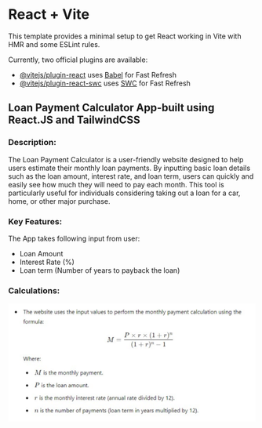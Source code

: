 # React + Vite

This template provides a minimal setup to get React working in Vite with HMR and some ESLint rules.

Currently, two official plugins are available:

- [@vitejs/plugin-react](https://github.com/vitejs/vite-plugin-react/blob/main/packages/plugin-react/README.md) uses [Babel](https://babeljs.io/) for Fast Refresh
- [@vitejs/plugin-react-swc](https://github.com/vitejs/vite-plugin-react-swc) uses [SWC](https://swc.rs/) for Fast Refresh

## Loan Payment Calculator App-built using React.JS and TailwindCSS

### Description:

The Loan Payment Calculator is a user-friendly website designed to help users estimate their monthly loan payments. By inputting basic loan details such as the loan amount, interest rate, and loan term, users can quickly and easily see how much they will need to pay each month. This tool is particularly useful for individuals considering taking out a loan for a car, home, or other major purchase.

### Key Features:

The App takes following input from user:

- Loan Amount
- Interest Rate (%)
- Loan term (Number of years to payback the loan)

### Calculations:

!["calculation image"](calculation_formula.png)
